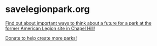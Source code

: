 # savelegionpark.org

[Find out about important ways to think about a future for a park at the former American Legion site in Chapel Hill!](https://triangleblogblog.com/2022/09/22/were-getting-a-park-on-the-american-legion-land-why-are-people-fighting-it/)

[Donate to help create more parks!](https://parkfoundation.org)
